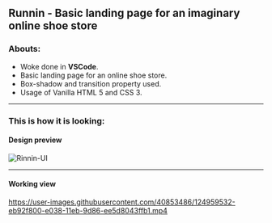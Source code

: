 ## Runnin - Basic landing page for an imaginary online shoe store

### Abouts:
- Woke done in **VSCode**.
- Basic landing page for an online shoe store.
- Box-shadow and transition property used.
- Usage of Vanilla HTML 5 and CSS 3.
***

### This is how it is looking:
#### Design preview
![Rinnin-UI](https://user-images.githubusercontent.com/40853486/124959376-c43c2b00-e038-11eb-8246-5c4669ce0825.PNG)
***

#### Working view
https://user-images.githubusercontent.com/40853486/124959532-eb92f800-e038-11eb-9d86-ee5d8043ffb1.mp4

